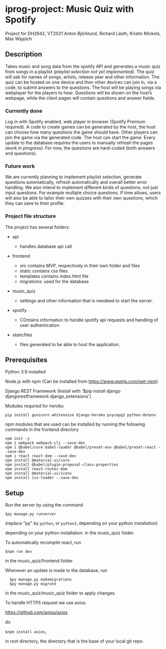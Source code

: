 # iprog-project: Music Quiz with Spotify
Project for DH2642, VT2021
Anton Björklund, Richard Lästh, Kristin Mickols, Max Wippich

## Description

Takes music and song data from the spotify API and generates a music quiz from songs in a playlist *(playlist selection not yet implemented).*
The quiz will ask for names of songs, artists, release year and other information. 
The quiz can be hosted on one device and then other devices can join in, via a code, to submit answers to the questions. The host will be playing songs via webplayer for the players to hear. 
Questions will be shown on the host’s webpage, while the client pages will contain questions and answer fields. 

### Currently done

Log in with Spotify enabled, web player in browser (Spotify Premium required).
A code to create games can be generated by the host, the host can choose how many questions the game should have.
Other players can join the game via the generated code.
The host can start the game. Every update to the database requires the users to manually refresh the pages *(work in progress)*.
For now, the questions are hard-coded (both answers and questions). 

### Future work

We are currently planning to implement playlist selection, generate questions automatically, refresh automatically and overall better error handling. We also intend to implement different kinds of questions, not just input questions. For example multiple choice questions. 
If time allows, users will also be able to tailor their own quizzes with their own questions, which they can save to their profile.

### Project file structure

The project has several folders:
* api
    * handles database api call

* frontend
    * src contains MVP, respectively in their own folder and files 
    * static contains css files
    * templates contains index.html file
    * migrations: used for the database
    
* music_quiz
    * settings and other information that is needeed to start the server.

* spotify
    * COntains information to handle spotify api requests and handling of user authentication

* staticfiles
    * files generated to be able to host the application.



## Prerequisites
Python 3.9 installed

Node.js with npm (Can be installed from https://www.npmjs.com/get-npm)

Django REST Framework (Install with '$pip install django djangorestframework django_extensions')

Modules required for heroku 

```
pip install gunicorn whitenoise django-heroku psycopg2 python-dotenv
```

npm modules that are used can be installed by running the following commands in the frontend directory
```
npm init -y
npm i webpack webpack-cli --save-dev
npm i @babel/core babel-loader @babel/preset-env @babel/preset-react --save-dev
npm i react react-dom --save-dev
npm install @material-ui/core
npm install @babel/plugin-proposal-class-properties
npm install react-router-dom
npm install @material-ui/icons
npm install css-loader --save-dev
```

## Setup
Run the server by using the command

  ```$py manage.py runserver```

(replace "py" by ```python```, or ```python3```, depending on your python installation)

  depending on your python installation.
in the music_quiz folder.

To automatically recompile react, run

  ```$npm run dev```

in the music_quiz/frontend folder


Whenever an update is made to the database, run
```
  $py manage.py makemigrations
  $py manage.py migrate
```
in the music_quiz/music_quiz folder to apply changes.

To handle HTTPS request we use axios.

https://github.com/axios/axios

do 

```$npm install axios```,

in root directory, the directory that is the base of your local git 
repo.
